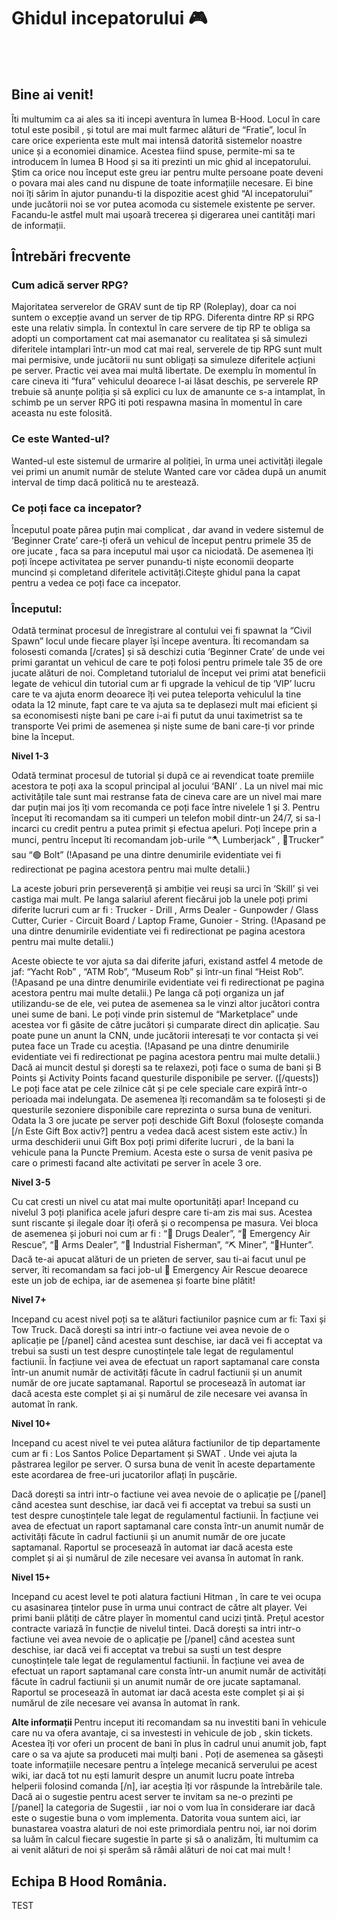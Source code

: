 <h1>Ghidul incepatorului 🎮 </h1>
<br><br>
<h2>Bine ai venit!</h2>

Îti multumim ca ai ales sa iti incepi aventura în lumea B-Hood. Locul în care totul este posibil , și totul are mai mult farmec alături de “Fratie”, locul în care orice experienta este mult mai intensă datorită sistemelor noastre unice și a economiei dinamice. 
Acestea fiind spuse, permite-mi sa te introducem în lumea B Hood și sa iti prezinti un mic ghid al incepatorului. 
Știm ca orice nou început este greu iar pentru multe persoane poate deveni o povara mai ales cand nu dispune de toate informațiile necesare. 
Ei bine noi  îți sărim în ajutor punandu-ti la dispozitie acest ghid “Al incepatorului” unde jucătorii noi se vor putea acomoda cu sistemele existente pe server. Facandu-le astfel mult mai ușoară trecerea și digerarea unei cantități mari de informații.

<h2>Întrebări frecvente</h2>

<h3>Cum adică server RPG?</h3>

Majoritatea serverelor de GRAV sunt de tip RP (Roleplay), doar ca noi suntem o excepție avand un server de tip RPG. 
Diferenta dintre RP si RPG este una relativ simpla. 
În contextul în care servere de tip RP te obliga sa adopti un comportament cat mai asemanator cu realitatea și să simulezi diferitele intamplari într-un mod cat mai real, serverele de tip RPG sunt mult mai permisive, unde jucătorii nu sunt obligați sa simuleze diferitele acțiuni pe server. Practic vei avea mai multă libertate. 
De exemplu în momentul în care cineva iti “fura” vehiculul deoarece l-ai lăsat deschis, pe serverele RP trebuie să anunțe poliția și să explici cu lux de amanunte ce s-a intamplat, în schimb pe un server RPG iti poti respawna masina în momentul în care aceasta nu este folosită. 

<h3>Ce este Wanted-ul?</h3>

Wanted-ul este sistemul de urmarire al poliției, în urma unei activități ilegale vei primi un anumit număr de stelute Wanted care vor cădea după un anumit interval de timp dacă politică nu te arestează. 
<h3>Ce poți face ca incepator?</h3>
Începutul poate părea puțin mai complicat , dar avand in vedere sistemul de ‘Beginner Crate’ care-ți oferă un vehicul de început pentru primele 35 de ore jucate , faca sa para inceputul mai ușor ca niciodată. 
De asemenea îți poți începe activitatea pe server punandu-ti niște economii deoparte muncind și completand diferitele activități.Citește ghidul pana la capat pentru a vedea ce poți face ca incepator. 

<h3>Începutul:</h3>

Odată terminat procesul de înregistrare al contului vei fi spawnat la “Civil Spawn” locul unde fiecare player își începe aventura. 
Îti recomandam sa folosesti comanda [/crates] și să deschizi cutia ‘Beginner Crate’ de unde vei primi garantat un vehicul de care te poți folosi pentru primele tale 35 de ore jucate alături de noi. 
Completand tutorialul de început vei primi atat beneficii legate de vehicul din tutorial cum ar fi upgrade la vehicul de tip ‘VIP’ lucru care te va ajuta enorm deoarece îți vei putea teleporta vehiculul la tine odata la 12 minute, fapt care te va ajuta sa te deplasezi mult mai eficient și sa economisesti niște bani pe care i-ai fi putut da unui taximetrist sa te transporte Vei primi de asemenea și niște sume de bani care-ți vor prinde bine la început. 

<strong>Nivel 1-3 </strong>

Odată terminat procesul de tutorial și după ce ai revendicat toate premiile acestora te poți axa la scopul principal al jocului  ‘BANI’ . 
La un nivel mai mic activitățile tale sunt mai restranse fata de cineva care are un nivel mai mare dar puțin mai jos îți vom recomanda ce poți face între nivelele 1 și 3. 
Pentru început îti recomandam sa iti cumperi un telefon mobil dintr-un 24/7, si sa-l incarci cu credit pentru a putea primit și efectua apeluri. 
Poți începe prin a munci, pentru început îti recomandam job-urile “🪓 Lumberjack”  , 🚚Trucker” sau “🟢 Bolt” (!Apasand pe una dintre denumirile evidentiate vei fi redirectionat pe pagina acestora pentru mai multe detalii.)

La aceste joburi prin perseverență și ambiție vei reuși sa urci în ‘Skill’ și vei castiga mai mult. 
Pe langa salariul aferent fiecărui job la unele poți primi diferite lucruri cum ar fi : Trucker - Drill , Arms Dealer - Gunpowder / Glass Cutter, Curier - Circuit Board / Laptop Frame,  Gunoier - String. 
(!Apasand pe una dintre denumirile evidentiate vei fi redirectionat pe pagina acestora pentru mai multe detalii.)

Aceste obiecte te vor ajuta sa dai diferite jafuri, existand astfel 4 metode de jaf: “Yacht Rob” , “ATM Rob”, “Museum Rob” și într-un final “Heist Rob”. (!Apasand pe una dintre denumirile evidentiate vei fi redirectionat pe pagina acestora pentru mai multe detalii.)
Pe langa că poți organiza un jaf utilizandu-se de ele, vei putea de asemenea sa le vinzi altor jucători contra unei sume de bani. Le poți vinde prin sistemul de “Marketplace” unde acestea vor fi găsite de către jucători și cumparate direct din aplicație. Sau poate pune un anunt la CNN, unde jucătorii interesați te vor contacta și vei putea face un Trade cu aceștia. 
(!Apasand pe una dintre denumirile evidentiate vei fi redirectionat pe pagina acestora pentru mai multe detalii.)
Dacă ai muncit destul și dorești sa te relaxezi, poți face o suma de bani și B Points și Activity Points facand questurile disponibile pe server. ([/quests])
Le poți face atat pe cele zilnice cât și pe cele speciale care expiră într-o perioada mai indelungata. 
De asemenea îți recomandăm sa te folosești și de questurile sezoniere disponibile care reprezinta o sursa buna de venituri. 
Odata la 3 ore jucate pe server poți deschide Gift Boxul (folosește comanda [/n Este Gift Box activ?] pentru a vedea dacă acest sistem este activ.) În urma deschiderii unui Gift Box poți primi diferite lucruri , de la bani la vehicule pana la Puncte Premium. Acesta este o sursa de venit pasiva pe care o primesti facand alte activitati pe server în acele 3 ore. 



<strong>Nivel 3-5</strong>

Cu cat cresti un nivel cu atat mai multe oportunități apar! 
Incepand cu nivelul 3 poți planifica acele jafuri despre care ti-am zis mai sus. Acestea sunt riscante și ilegale doar îți oferă și o recompensa pe masura. 
Vei bloca de asemenea și joburi noi cum ar fi : “💊 Drugs Dealer”, “🚨 Emergency Air Rescue”, “🔫 Arms Dealer”, ”🎣 Industrial Fisherman”, “⛏️ Miner”, “🦌Hunter”. 
Dacă te-ai apucat alături de un prieten de server, sau ti-ai facut unul pe server, îti recomandam sa faci job-ul 🚨 Emergency Air Rescue deoarece este un job de echipa, iar de asemenea și foarte bine plătit!  

<strong>Nivel 7+</strong>

Incepand cu acest nivel poți sa te alături factiunilor pașnice cum ar fi: Taxi și Tow Truck. 
Dacă dorești sa intri intr-o factiune vei avea nevoie de o aplicație pe [/panel] când acestea sunt deschise, iar dacă vei fi acceptat va trebui sa susti un test despre cunoștințele tale legat de regulamentul factiunii. 
În facțiune vei avea de efectuat un raport saptamanal care consta într-un anumit număr de activități făcute în cadrul factiunii și un anumit număr de ore jucate saptamanal. 
Raportul se procesează în automat iar dacă acesta este complet și ai și numărul de zile necesare vei avansa în automat în rank. 

<strong>Nivel 10+</strong>

Incepand cu acest nivel te vei putea alătura factiunilor de tip departamente cum ar fi : Los Santos Police Departament și SWAT . 
Unde vei ajuta la păstrarea legilor pe server. 
O sursa buna de venit în aceste departamente este acordarea de free-uri jucatorilor aflați în pușcărie. 

Dacă dorești sa intri intr-o factiune vei avea nevoie de o aplicație pe [/panel] când acestea sunt deschise, iar dacă vei fi acceptat va trebui sa susti un test despre cunoștințele tale legat de regulamentul factiunii. 
În facțiune vei avea de efectuat un raport saptamanal care consta într-un anumit număr de activități făcute în cadrul factiunii și un anumit număr de ore jucate saptamanal. 
Raportul se procesează în automat iar dacă acesta este complet și ai și numărul de zile necesare vei avansa în automat în rank. 

<strong>Nivel 15+</strong>

Incepand cu acest level te poti alatura factiuni Hitman , în care te vei ocupa cu asasinarea țintelor puse în urma unui contract de către alt player. Vei primi banii plătiți de către player în momentul cand ucizi țintă. 
Prețul acestor contracte variază în funcție de nivelul tintei. 
Dacă dorești sa intri intr-o factiune vei avea nevoie de o aplicație pe [/panel] când acestea sunt deschise, iar dacă vei fi acceptat va trebui sa susti un test despre cunoștințele tale legat de regulamentul factiunii. 
În facțiune vei avea de efectuat un raport saptamanal care consta într-un anumit număr de activități făcute în cadrul factiunii și un anumit număr de ore jucate saptamanal. 
Raportul se procesează în automat iar dacă acesta este complet și ai și numărul de zile necesare vei avansa în automat în rank. 



<strong>Alte informații </strong>
Pentru inceput iti recomandam sa nu investiti bani în vehicule care nu va ofera avantaje, ci sa investesti in vehicule de job , skin tickets. 
Acestea îți vor oferi un procent de bani în plus în cadrul unui anumit job, fapt care o sa va ajute sa produceti mai mulți bani . 
Poți de asemenea sa găsești toate informațiile necesare pentru a înțelege mecanică serverului pe acest wiki, iar dacă tot nu ești lamurit despre un anumit lucru poate întreba helperii folosind comanda [/n], iar aceștia îți vor răspunde la întrebările tale.  
Dacă ai o sugestie pentru acest server te invitam sa ne-o prezinti pe [/panel] la categoria de Sugestii , iar noi o vom lua în considerare iar dacă este o sugestie buna o vom implementa. 
Datorita voua suntem aici, iar bunastarea voastra alaturi de noi este primordiala pentru noi, iar noi dorim sa luăm în calcul fiecare sugestie în parte și să o analizăm, 
Îti multumim ca ai venit alături de noi și sperăm să rămâi alături de noi cat mai mult ! 

## Echipa B Hood România. 
TEST
